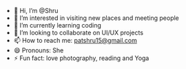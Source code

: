 - 👋 Hi, I’m @Shru
- 👀 I’m interested in visiting new places and meeting people 
- 🌱 I’m currently learning coding 
- 💞️ I’m looking to collaborate on UI/UX projects 
- 📫 How to reach me: patshru15@gmail.com
- 😄 Pronouns: She
- ⚡ Fun fact: love photography, reading and Yoga

<!---
Patshru/Patshru is a ✨ special ✨ repository because its `README.md` (this file) appears on your GitHub profile.
You can click the Preview link to take a look at your changes.
--->
